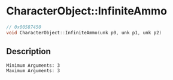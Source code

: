# CharacterObject::InfiniteAmmo
```c
// 0x00587450
void CharacterObject::InfiniteAmmo(unk p0, unk p1, unk p2)
```
## Description
```
Minimum Arguments: 3
Maximum Arguments: 3
```
